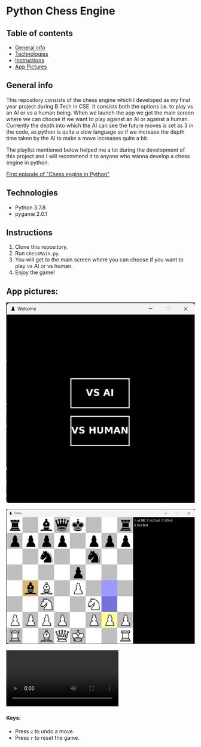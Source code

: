 # Python Chess Engine

## Table of contents
* [General info](#general-info)
* [Technologies](#technologies)
* [Instructions](#instructions)
* [App Pictures](#app-pictures)


## General info
This repository consists of the chess engine which I developed as my final year project during B.Tech in CSE. It consists both the options i.e. to play vs an AI or vs a human being.
When we launch the app we get the main screen where we can choose if we want to play against an AI or against a human. Currently the depth into which the AI can see the future moves is set as 3 in the code, as python is quite a slow language so if we increase the depth time taken by the AI to make a move increases quite a bit.

The playlist mentioned below helped me a lot during the development of this project and I will recommend it to anyone who wanna develop a chess engine in python.

[First episode of "Chess engine in Python"](https://www.youtube.com/watch?v=EnYui0e73Rs&ab_channel=EddieSharick)

## Technologies
* Python 3.7.8
* pygame 2.0.1


## Instructions
1. Clone this repository.
2. Run `ChessMain.py`.
3. You will get to the main screen where you can choose if you want to play vs AI or vs human.
4. Enjoy the game!

## App pictures:
![Main Screen](https://github.com/ayushxsharma0/Chess-Engine/blob/main/res/images/main%20screen.png)

![Game Screen](https://github.com/ayushxsharma0/Chess-Engine/blob/main/res/images/game%20screen.png)

![Demo Video](https://github.com/ayushxsharma0/Chess-Engine/blob/main/res/images/Demo%20Video.mp4)

#### Keys:
* Press `z` to undo a move.
* Press `r` to reset the game.
